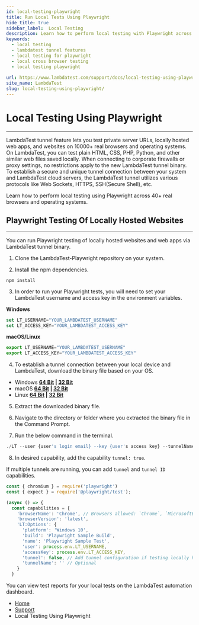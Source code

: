```yaml
---
id: local-testing-playwright
title: Run Local Tests Using Playwright
hide_title: true
sidebar_label:  Local Testing
description: Learn how to perform local testing with Playwright across 40+ browser versions on the LambdaTest platform.
keywords:
  - local testing
  - lambdatest tunnel features
  - local testing for playwright
  - local cross browser testing
  - local testing playwright
  
url: https://www.lambdatest.com/support/docs/local-testing-using-playwright/
site_name: LambdaTest
slug: local-testing-using-playwright/
---
```

<script type="application/ld+json"
      dangerouslySetInnerHTML={{ __html: JSON.stringify({
       "@context": "https://schema.org",
        "@type": "BreadcrumbList",
        "itemListElement": [{
          "@type": "ListItem",
          "position": 1,
          "name": "LambdaTest",
          "item": "https://www.lambdatest.com"
        },{
          "@type": "ListItem",
          "position": 2,
          "name": "Support",
          "item": "https://www.lambdatest.com/support/docs/"
        },{
          "@type": "ListItem",
          "position": 3,
          "name": "Local Testing Using Playwright",
          "item": "https://www.lambdatest.com/support/docs/local-testing-using-playwright/"
        }]
      })
    }}
></script>

# Local Testing Using Playwright
* * *

LambdaTest tunnel feature lets you test private server URLs, locally hosted web apps, and websites on 10000+ real browsers and operating systems. On LambdaTest, you can test plain HTML, CSS, PHP, Python, and other similar web files saved locally. When connecting to corporate firewalls or proxy settings, no restrictions apply to the new LambdaTest tunnel binary. To establish a secure and unique tunnel connection between your system and LambdaTest cloud servers, the LambdaTest tunnel utilizes various protocols like Web Sockets, HTTPS, SSH(Secure Shell), etc.

Learn how to perform local testing using Playwright across 40+ real browsers and operating systems.

## Playwright Testing Of Locally Hosted Websites
***

You can run Playwright testing of locally hosted websites and web apps via LambdaTest tunnel binary.

1. Clone the LambdaTest-Playwright repository on your system.

2. Install the npm dependencies.

```
npm install
```

3. In order to run your Playwright tests, you will need to set your LambdaTest username and access key in the environment variables.

**Windows**

```js
set LT_USERNAME="YOUR_LAMBDATEST_USERNAME"
set LT_ACCESS_KEY="YOUR_LAMBDATEST_ACCESS_KEY"
```

**macOS/Linux**

```js
export LT_USERNAME="YOUR_LAMBDATEST_USERNAME"
export LT_ACCESS_KEY="YOUR_LAMBDATEST_ACCESS_KEY"
```

4. To establish a tunnel connection between your local device and LambdaTest, download the binary file based on your OS.

- Windows **[64 Bit](https://downloads.lambdatest.com/tunnel/v3/windows/64bit/LT_Windows.zip) | [32 Bit](https://downloads.lambdatest.com/tunnel/v3/windows/32bit/LT_Windows.zip)**
- macOS **[64 Bit](https://downloads.lambdatest.com/tunnel/v3/mac/64bit/LT_Mac.zip) | [32 Bit](https://downloads.lambdatest.com/tunnel/v3/mac/32bit/LT_Mac.zip)**
- Linux **[64 Bit](https://downloads.lambdatest.com/tunnel/v3/linux/64bit/LT_Linux.zip) | [32 Bit](https://downloads.lambdatest.com/tunnel/v3/linux/32bit/LT_Linux.zip)**

5. Extract the downloaded binary file.

6. Navigate to the directory or folder where you extracted the binary file in the Command Prompt.

7. Run the below command in the terminal.

```js
./LT --user {user's login email} --key {user's access key} --tunnelName {user's tunnel name}
```

8. In desired capability, add the capability `tunnel: true`.

If multiple tunnels are running, you can add `tunnel` and `tunnel ID` capabilities.

```js
const { chromium } = require('playwright')
const { expect } = require('@playwright/test');

(async () => {
  const capabilities = {
    'browserName': 'Chrome', // Browsers allowed: `Chrome`, `MicrosoftEdge`, `pw-chromium`, `pw-firefox` and `pw-webkit`
    'browserVersion': 'latest',
    'LT:Options': {
      'platform': 'Windows 10',
      'build': 'Playwright Sample Build',
      'name': 'Playwright Sample Test',
      'user': process.env.LT_USERNAME,
      'accessKey': process.env.LT_ACCESS_KEY,
      'tunnel': false, // Add tunnel configuration if testing locally hosted webpage
      'tunnelName': '' // Optional
    }
  }
 ``` 

You can view test reports for your local tests on the LambdaTest automation dashboard.

<nav aria-label="breadcrumbs">
  <ul className="breadcrumbs">
    <li className="breadcrumbs__item">
      <a className="breadcrumbs__link" href="https://www.lambdatest.com">
        Home
      </a>
    </li>
    <li className="breadcrumbs__item">
      <a className="breadcrumbs__link" target="_self" href="https://www.lambdatest.com/support/docs/">
        Support
      </a>
    </li>
    <li className="breadcrumbs__item breadcrumbs__item--active">
      <span className="breadcrumbs__link">
        Local Testing Using Playwright
      </span>
    </li>
  </ul>
</nav>